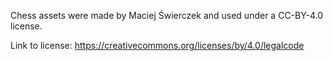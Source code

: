 Chess assets were made by Maciej Świerczek and used under a CC-BY-4.0 license.

Link to license:
https://creativecommons.org/licenses/by/4.0/legalcode